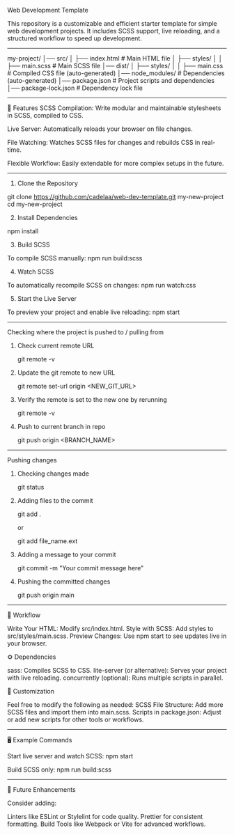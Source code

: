 Web Development Template

This repository is a customizable and efficient starter template for simple web development projects. It includes SCSS support, live reloading, and a structured workflow to speed up development.


---


my-project/
│── src/
│   ├── index.html        # Main HTML file
│   ├── styles/
│   │   ├── main.scss     # Main SCSS file
│── dist/
│   ├── styles/
│   │   ├── main.css      # Compiled CSS file (auto-generated)
│── node_modules/         # Dependencies (auto-generated)
│── package.json          # Project scripts and dependencies
│── package-lock.json     # Dependency lock file


---


🚀 Features
SCSS Compilation: Write modular and maintainable stylesheets in SCSS, compiled to CSS.

Live Server: Automatically reloads your browser on file changes.

File Watching: Watches SCSS files for changes and rebuilds CSS in real-time.

Flexible Workflow: Easily extendable for more complex setups in the future.


---


1. Clone the Repository

git clone https://github.com/cadelaa/web-dev-template.git my-new-project
cd my-new-project

2. Install Dependencies

npm install

3. Build SCSS

To compile SCSS manually:
npm run build:scss

4. Watch SCSS

To automatically recompile SCSS on changes:
npm run watch:css

5. Start the Live Server

To preview your project and enable live reloading:
npm start


---


Checking where the project is pushed to / pulling from


1. Check current remote URL

   git remote -v


2. Update the git remote to new URL

   git remote set-url origin <NEW_GIT_URL>


3. Verify the remote is set to the new one by rerunning

   git remote -v


4. Push to current branch in repo

   git push origin <BRANCH_NAME>


---


Pushing changes

1. Checking changes made
   
   git status


2. Adding files to the commit

   git add .

   or 

   git add file_name.ext


3. Adding a message to your commit

   git commit -m "Your commit message here"


4. Pushing the committed changes

   git push origin main


---


🌟 Workflow

Write Your HTML: Modify src/index.html.
Style with SCSS: Add styles to src/styles/main.scss.
Preview Changes: Use npm start to see updates live in your browser.

⚙️ Dependencies

sass: Compiles SCSS to CSS.
lite-server (or alternative): Serves your project with live reloading.
concurrently (optional): Runs multiple scripts in parallel.

📝 Customization

Feel free to modify the following as needed:
SCSS File Structure: Add more SCSS files and import them into main.scss.
Scripts in package.json: Adjust or add new scripts for other tools or workflows.


---


🖥️ Example Commands

Start live server and watch SCSS:
npm start


Build SCSS only:
npm run build:scss


---


📖 Future Enhancements

Consider adding:

Linters like ESLint or Stylelint for code quality.
Prettier for consistent formatting.
Build Tools like Webpack or Vite for advanced workflows.
